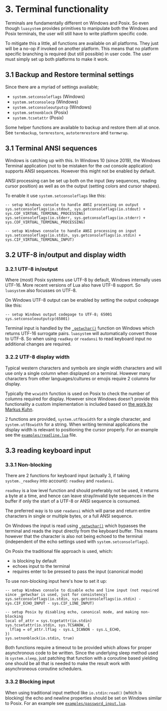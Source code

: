 # 3. Terminal functionality

Terminals are fundamentally different on Windows and Posix. So even though
`luasystem` provides primitives to manipulate both the Windows and Posix terminals,
the user will still have to write platform specific code.

To mitigate this a little, all functions are available on all platforms. They just
will be a no-op if invoked on another platform. This means that no platform specific
branching is required (but still possible) in user code. The user must simply set
up both platforms to make it work.

## 3.1 Backup and Restore terminal settings

Since there are a myriad of settings available;

- `system.setconsoleflags` (Windows)
- `system.setconsolecp` (Windows)
- `system.setconsoleoutputcp` (Windows)
- `system.setnonblock` (Posix)
- `system.tcsetattr` (Posix)

Some helper functions are available to backup and restore them all at once.
See `termbackup`, `termrestore`, `autotermrestore` and `termwrap`.


## 3.1 Terminal ANSI sequences

Windows is catching up with this. In Windows 10 (since 2019), the Windows Terminal application (not to be
mistaken for the `cmd` console application) supports ANSI sequences. However this
might not be enabled by default.

ANSI processing can be set up both on the input (key sequences, reading cursor position)
as well as on the output (setting colors and cursor shapes).

To enable it use `system.setconsoleflags` like this:

    -- setup Windows console to handle ANSI processing on output
    sys.setconsoleflags(io.stdout, sys.getconsoleflags(io.stdout) + sys.COF_VIRTUAL_TERMINAL_PROCESSING)
    sys.setconsoleflags(io.stderr, sys.getconsoleflags(io.stderr) + sys.COF_VIRTUAL_TERMINAL_PROCESSING)

    -- setup Windows console to handle ANSI processing on input
    sys.setconsoleflags(io.stdin, sys.getconsoleflags(io.stdin) + sys.CIF_VIRTUAL_TERMINAL_INPUT)


## 3.2 UTF-8 in/output and display width

### 3.2.1 UTF-8 in/output

Where (most) Posix systems use UTF-8 by default, Windows internally uses UTF-16. More
recent versions of Lua also have UTF-8 support. So `luasystem` also focusses on UTF-8.

On Windows UTF-8 output can be enabled by setting the output codepage like this:

    -- setup Windows output codepage to UTF-8; 65001
    sys.setconsoleoutputcp(65001)

Terminal input is handled by the [`_getwchar()`](https://learn.microsoft.com/en-us/cpp/c-runtime-library/reference/getchar-getwchar) function on Windows which returns
UTF-16 surrogate pairs. `luasystem` will automatically convert those to UTF-8.
So when using `readkey` or `readansi` to read keyboard input no additional changes
are required.

### 3.2.2 UTF-8 display width

Typical western characters and symbols are single width characters and will use only
a single column when displayed on a terminal. However many characters from other
languages/cultures or emojis require 2 columns for display.

Typically the `wcwidth` function is used on Posix to check the number of columns
required for display. However since Windows doesn't provide this functionality a
custom implementation is included based on [the work by Markus Kuhn](http://www.cl.cam.ac.uk/~mgk25/ucs/wcwidth.c).

2 functions are provided, `system.utf8cwidth` for a single character, and `system.utf8swidth` for
a string. When writing terminal applications the display width is relevant to
positioning the cursor properly. For an example see the [`examples/readline.lua`](../examples/readline.lua.html) file.


## 3.3 reading keyboard input

### 3.3.1 Non-blocking

There are 2 functions for keyboard input (actually 3, if taking `system._readkey` into
account): `readkey` and `readansi`.

`readkey` is a low level function and should preferably not be used, it returns
a byte at a time, and hence can leave stray/invalid byte sequences in the buffer if
only the start of a UTF-8 or ANSI sequence is consumed.

The preferred way is to use `readansi` which will parse and return entire characters in
single or multiple bytes, or a full ANSI sequence.

On Windows the input is read using [`_getwchar()`](https://learn.microsoft.com/en-us/cpp/c-runtime-library/reference/getchar-getwchar) which bypasses the terminal and reads
the input directly from the keyboard buffer. This means however that the character is
also not being echoed to the terminal (independent of the echo settings used with
`system.setconsoleflags`).

On Posix the traditional file approach is used, which:

- is blocking by default
- echoes input to the terminal
- requires enter to be pressed to pass the input (canonical mode)

To use non-blocking input here's how to set it up:

    -- setup Windows console to disable echo and line input (not required since _getwchar is used, just for consistency)
    sys.setconsoleflags(io.stdin, sys.getconsoleflags(io.stdin) - sys.CIF_ECHO_INPUT - sys.CIF_LINE_INPUT)

    -- setup Posix by disabling echo, canonical mode, and making non-blocking
    local of_attr = sys.tcgetattr(io.stdin)
    sys.tcsetattr(io.stdin, sys.TCSANOW, {
      lflag = of_attr.lflag - sys.L_ICANON - sys.L_ECHO,
    })
    sys.setnonblock(io.stdin, true)


Both functions require a timeout to be provided which allows for proper asynchronous
code to be written. Since the underlying sleep method used is `system.sleep`, just patching
that function with a coroutine based yielding one should be all that is needed to make
the result work with asynchroneous coroutine schedulers.

### 3.3.2 Blocking input

When using traditional input method like `io.stdin:read()` (which is blocking) the echo
and newline properties should be set on Windows similar to Posix.
For an example see [`examples/password_input.lua`](../examples/password_input.lua.html).
